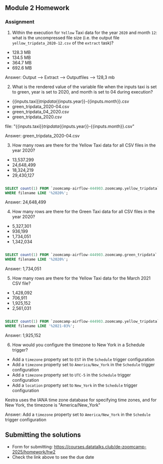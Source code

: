 ## Module 2 Homework

### Assignment


1) Within the execution for `Yellow` Taxi data for the year `2020` and month `12`: what is the uncompressed file size (i.e. the output file `yellow_tripdata_2020-12.csv` of the `extract` task)?
- 128.3 MB
- 134.5 MB
- 364.7 MB
- 692.6 MB

Answer: Output --> Extract --> Outputfiles --> 128,3 mb

2) What is the rendered value of the variable file when the inputs taxi is set to green, year is set to 2020, and month is set to 04 during execution?

- {{inputs.taxi}}_tripdata_{{inputs.year}}-{{inputs.month}}.csv
- green_tripdata_2020-04.csv
- green_tripdata_04_2020.csv
- green_tripdata_2020.csv

file: "{{inputs.taxi}}_tripdata_{{inputs.year}}-{{inputs.month}}.csv"

Answer: green_tripdata_2020-04.csv

3) How many rows are there for the Yellow Taxi data for all CSV files in the year 2020?

- 13,537.299
- 24,648,499
- 18,324,219
- 29,430,127

```sql

SELECT count(1) FROM `zoomcamp-airflow-444903.zoomcamp.yellow_tripdata` 
WHERE filename LIKE '%2020%';
```

Answer: 24,648,499

4) How many rows are there for the Green Taxi data for all CSV files in the year 2020?

- 5,327,301
- 936,199
- 1,734,051
- 1,342,034

```sql

SELECT count(1) FROM `zoomcamp-airflow-444903.zoomcamp.green_tripdata` 
WHERE filename LIKE '%2020%';
```

Answer: 1,734,051

5) How many rows are there for the Yellow Taxi data for the March 2021 CSV file?

- 1,428,092
- 706,911
- 1,925,152
- 2,561,031

```sql

SELECT count(1) FROM `zoomcamp-airflow-444903.zoomcamp.yellow_tripdata` 
WHERE filename LIKE '%2021-03%';
```

Answer: 1,925,152

6) How would you configure the timezone to New York in a Schedule trigger?

- Add a `timezone` property set to `EST` in the `Schedule` trigger configuration  
- Add a `timezone` property set to `America/New_York` in the `Schedule` trigger configuration
- Add a `timezone` property set to `UTC-5` in the `Schedule` trigger configuration
- Add a `location` property set to `New_York` in the `Schedule` trigger configuration  

 Kestra uses the IANA time zone database for specifying time zones, and for New York, the timezone is "America/New_York"

 Answer: Add a `timezone` property set to `America/New_York` in the `Schedule` trigger configuration


## Submitting the solutions

* Form for submitting: https://courses.datatalks.club/de-zoomcamp-2025/homework/hw2
* Check the link above to see the due date